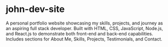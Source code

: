 # john-dev-site
A personal portfolio website showcasing my skills, projects, and journey as an aspiring full stack developer. Built with HTML, CSS, JavaScript, Node.js, and React.js to demonstrate both front-end and back-end capabilities. Includes sections for About Me, Skills, Projects, Testimonials, and Contact.
